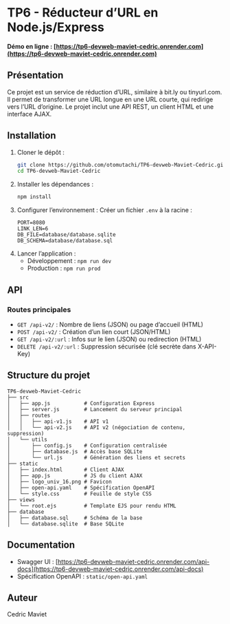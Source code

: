 # TP6 - Réducteur d’URL en Node.js/Express

**Démo en ligne : [https://tp6-devweb-maviet-cedric.onrender.com](https://tp6-devweb-maviet-cedric.onrender.com)**

## Présentation
Ce projet est un service de réduction d’URL, similaire à bit.ly ou tinyurl.com. Il permet de transformer une URL longue en une URL courte, qui redirige vers l’URL d’origine. Le projet inclut une API REST, un client HTML et une interface AJAX.


## Installation
1. Cloner le dépôt :
   ```sh
   git clone https://github.com/otomutachi/TP6-devweb-Maviet-Cedric.git
   cd TP6-devweb-Maviet-Cedric
   ```
2. Installer les dépendances :
   ```sh
   npm install
   ```
3. Configurer l’environnement :
   Créer un fichier `.env` à la racine :
   ```
   PORT=8080
   LINK_LEN=6
   DB_FILE=database/database.sqlite
   DB_SCHEMA=database/database.sql
   ```
4. Lancer l’application :
   - Développement : `npm run dev`
   - Production : `npm run prod`


## API
### Routes principales
- `GET /api-v2/` : Nombre de liens (JSON) ou page d’accueil (HTML)
- `POST /api-v2/` : Création d’un lien court (JSON/HTML)
- `GET /api-v2/:url` : Infos sur le lien (JSON) ou redirection (HTML)
- `DELETE /api-v2/:url` : Suppression sécurisée (clé secrète dans X-API-Key)

## Structure du projet
```
TP6-devweb-Maviet-Cedric
├── src
│   ├── app.js           # Configuration Express
│   ├── server.js        # Lancement du serveur principal
│   ├── routes
│   │   ├── api-v1.js    # API v1
│   │   └── api-v2.js    # API v2 (négociation de contenu, suppression)
│   └── utils
│       ├── config.js    # Configuration centralisée
│       ├── database.js  # Accès base SQLite
│       └── url.js       # Génération des liens et secrets
├── static
│   ├── index.html       # Client AJAX
│   ├── app.js           # JS du client AJAX
│   ├── logo_univ_16.png # Favicon
│   ├── open-api.yaml    # Spécification OpenAPI
│   └── style.css        # Feuille de style CSS
├── views
│   └── root.ejs         # Template EJS pour rendu HTML
├── database
│   ├── database.sql     # Schéma de la base
│   └── database.sqlite  # Base SQLite
```

## Documentation
- Swagger UI : [https://tp6-devweb-maviet-cedric.onrender.com/api-docs](https://tp6-devweb-maviet-cedric.onrender.com/api-docs)
- Spécification OpenAPI : `static/open-api.yaml`


## Auteur
Cedric Maviet